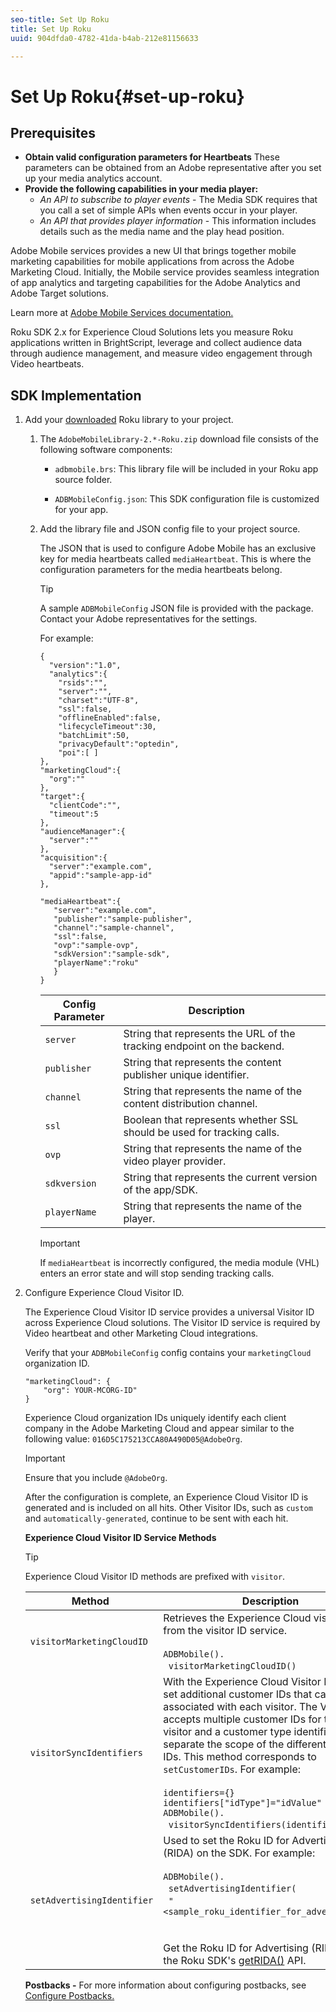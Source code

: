 ```yaml
---
seo-title: Set Up Roku
title: Set Up Roku
uuid: 904dfda0-4782-41da-b4ab-212e81156633

---
```


# Set Up Roku{#set-up-roku}

## Prerequisites

* **Obtain valid configuration parameters for Heartbeats** 
   These parameters can be obtained from an Adobe representative after you set up your media analytics account. 
* **Provide the following capabilities in your media player:**
    * _An API to subscribe to player events_ - The Media SDK requires that you call a set of simple APIs when events occur in your player. 
    * _An API that provides player information_ - This information includes details such as the media name and the play head position.

Adobe Mobile services provides a new UI that brings together mobile marketing capabilities for mobile applications from across the Adobe Marketing Cloud. Initially, the Mobile service provides seamless integration of app analytics and targeting capabilities for the Adobe Analytics and Adobe Target solutions.

Learn more at [Adobe Mobile Services documentation.](https://marketing.adobe.com/resources/help/en_US/mobile/)

Roku SDK 2.x for Experience Cloud Solutions lets you measure Roku applications written in BrightScript, leverage and collect audience data through audience management, and measure video engagement through Video heartbeats. 

## SDK Implementation

1. Add your [downloaded](../../sdk-implement/download-sdks.md#section_551A10AD7880426BB29AE52482BB4211) Roku library to your project.

    1. The `AdobeMobileLibrary-2.*-Roku.zip` download file consists of the following software components:
 
       * `adbmobile.brs`: This library file will be included in your Roku app source folder. 
        
       * `ADBMobileConfig.json`: This SDK configuration file is customized for your app.
 
    1. Add the library file and JSON config file to your project source.
 
       The JSON that is used to configure Adobe Mobile has an exclusive key for media heartbeats called `mediaHeartbeat`. This is where the configuration parameters for the media heartbeats belong.
 
       >[!TIP]
       >
       >A sample `ADBMobileConfig` JSON file is provided with the package. Contact your Adobe representatives for the settings.
 
       For example:     
    
       ```    
       {
         "version":"1.0", 
         "analytics":{
           "rsids":"",
           "server":"",
           "charset":"UTF-8", 
           "ssl":false, 
           "offlineEnabled":false, 
           "lifecycleTimeout":30, 
           "batchLimit":50, 
           "privacyDefault":"optedin", 
           "poi":[ ]
       },
       "marketingCloud":{
         "org":""
       },
       "target":{ 
         "clientCode":"", 
         "timeout":5
       },
       "audienceManager":{ 
         "server":""
       },
       "acquisition":{ 
         "server":"example.com",
         "appid":"sample-app-id"
       },
       
       "mediaHeartbeat":{ 
          "server":"example.com", 
          "publisher":"sample-publisher", 
          "channel":"sample-channel", 
          "ssl":false,
          "ovp":"sample-ovp", 
          "sdkVersion":"sample-sdk", 
          "playerName":"roku"
          }    
       }
       ```
 
       | Config Parameter | Description&nbsp;&nbsp;&nbsp;&nbsp; |
       | --- | --- |
       | `server` | String that represents the URL of the tracking endpoint on the backend.  |
       | `publisher` | String that represents the content publisher unique identifier.  |
       | `channel` | String that represents the name of the content distribution channel.  |
       | `ssl` | Boolean that represents whether SSL should be used for tracking calls.  |
       | `ovp` | String that represents the name of the video player provider.  |
       | `sdkversion` | String that represents the current version of the app/SDK.  |
       | `playerName` | String that represents the name of the player.  | 
 
       >[!IMPORTANT]
       >
       >If `mediaHeartbeat` is incorrectly configured, the media module (VHL) enters an error state and will stop sending tracking calls.

1. Configure Experience Cloud Visitor ID.

    The Experience Cloud Visitor ID service provides a universal Visitor ID across Experience Cloud solutions. The Visitor ID service is required by Video heartbeat and other Marketing Cloud integrations.
 
    Verify that your `ADBMobileConfig` config contains your `marketingCloud` organization ID. 
 
    ```
    "marketingCloud": {
        "org": YOUR-MCORG-ID"
    }
    ```
 
    Experience Cloud organization IDs uniquely identify each client company in the Adobe Marketing Cloud and appear similar to the following value: `016D5C175213CCA80A490D05@AdobeOrg`.
 
    >[!IMPORTANT]
    >
    >Ensure that you include `@AdobeOrg`.
 
    After the configuration is complete, an Experience Cloud Visitor ID is generated and is included on all hits. Other Visitor IDs, such as `custom` and `automatically-generated`, continue to be sent with each hit.
 
    **Experience Cloud Visitor ID Service Methods**
 
    >[!TIP]
    >
    >Experience Cloud Visitor ID methods are prefixed with `visitor`.
 
    | &nbsp;Method&nbsp;&nbsp; | Description |
    | --- | --- |
    | `visitorMarketingCloudID` | Retrieves the Experience Cloud visitor ID from the visitor ID service.  <br/><br/>`ADBMobile().`<br/>&nbsp;&nbsp;`visitorMarketingCloudID()` |
    | `visitorSyncIdentifiers` | With the Experience Cloud Visitor ID, you can set additional customer IDs that can be associated with each visitor. The Visitor API accepts multiple customer IDs for the same visitor and a customer type identifier to separate the scope of the different customer IDs. This method corresponds to `setCustomerIDs`. For example: <br/><br/>`identifiers={}` <br/>`identifiers["idType"]="idValue"` <br/>`ADBMobile().`<br/>&nbsp;&nbsp;`visitorSyncIdentifiers(identifiers)` |
    | `setAdvertisingIdentifier` | Used to set the Roku ID for Advertising (RIDA) on the SDK. For example: <br/><br/> `ADBMobile().`<br/>&nbsp;&nbsp;`setAdvertisingIdentifier(`<br/>&nbsp;&nbsp;`"<sample_roku_identifier_for_advertising>")` <br/><br/><br/>Get the Roku ID for Advertising (RIDA) using the Roku SDK's [getRIDA()](https://developer.roku.com/docs/references/brightscript/interfaces/ifdeviceinfo.md#getrida-as-dynamic) API. |

    <!--
    Roku Api Reference: 
    * [Integrating the Roku Advertising Framework](https://sdkdocs.roku.com/display/sdkdoc/Integrating+the+Roku+Advertising+Framework)  
    * [GetRIDA()](https://sdkdocs.roku.com/display/sdkdoc/ifDeviceInfo#ifDeviceInfo-GetRIDA())
    -->
 
    **Postbacks -** For more information about configuring postbacks, see [Configure Postbacks.](https://marketing.adobe.com/resources/help/en_US/mobile/signals_.html)
